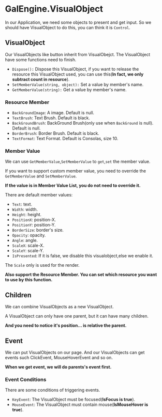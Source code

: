 # GalEngine.VisualObject

In our Application, we need some objects to present and get input.
So we should have VisualObject to do this, you can think it is `Control`.

## VisualObject

Our VisualObjects like button inherit from VisualObejct.
The VisualObject have some functions need to finish.

- `Dispose():` Dispose this VisualObject, if you want to release the resource this VisualObject used, you can use this(**In fact, we only subtract count in resource**).
- `SetMemberValue(string, object):` Set a value by member's name.
- `GetMemberValue(string):` Get a value by member's name.

### Resource Member

- `BackGroundImage`: A image. Default is null.
- `TextBrush`: Text Brush. Default is black.
- `BackGroundBrush`: BackGround Brush(only use when `BackGround` is null). Default is null.
- `BorderBrush`: Border Brush. Default is black.
- `TextFormat`: Text Format. Default is Consolas, size 10.

### Member Value

We can use `GetMemberValue`,`SetMemberValue` to `get`,`set` the member value.

If you want to support custom member value, you need to override the `GetMemberValue` and `SetMemberValue`.

**If the value is in Member Value List, you do not need to override it.**

There are default member values:

- `Text`: text.
- `Width`: width.
- `Height`: height.
- `PositionX`: position-X.
- `PositionY`: position-Y. 
- `BorderSize`: border's size.
- `Opacity`: opacity.
- `Angle`: angle.
- `ScaleX`: scale-X.
- `ScaleY`: scale-Y.
- `IsPresented`: If it is false, we disable this visualobject,else we enable it.

The `Scale` only is used for the render.

**Also support the Resource Member. You can set which resource you want to use by this function.**

## Children

We can combine VisualObjects as a new VisualObject.

A VisualObject can only have one parent, but it can have many children.

**And you need to notice it's position... is relative the parent.**

## Event

We can put VisualObjects on our page.
And our VisualObjects can get events such ClickEvent, MouseHoverEvent and so on.

**When we get event, we will do parents's event first.**

### Event Conditions

There are some conditions of triggering events.

- `KeyEvent`: The VisualObject must be focused(**IsFocus is true**).
- `MouseEvent`: The VisualObject must contain mouse(**IsMouseHover is true**).